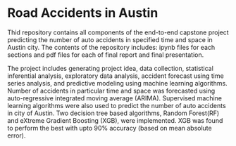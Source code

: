 # Road Accidents in Austin
Thid repository contains all components of the end-to-end capstone project predicting
the number of auto accidents in specified time and space in Austin city. The contents
of the repository includes: ipynb files for each sections and pdf files for each of
final report and final presentation. 

The project includes generating project idea, data collection, statistical inferential
analysis, exploratory data analysis, accident forecast using time series analysis, and
predictive modeling using machine learning algorithms. Number of accidents in particular
time and space was forecasted using auto-regressive integrated moving average (ARIMA).
Supervised machine learning algorithms were also used to predict the number of auto
accidents in city of Austin. Two decision tree based algorithms, Random Forest(RF) and
eXtreme Gradient Boosting (XGB), were implemented. XGB was found to perform the best
with upto 90% accuracy (based on mean absolute error).   
   
